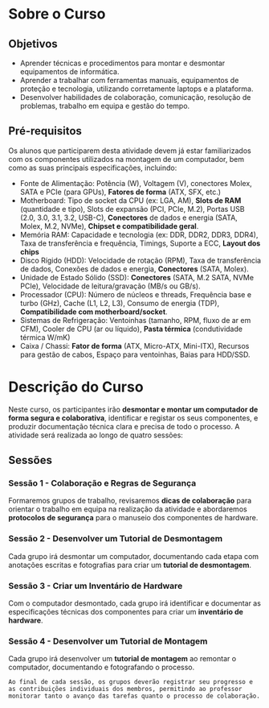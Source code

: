 ﻿# Sobre o Curso

## Objetivos

- Aprender técnicas e procedimentos para montar e desmontar equipamentos de informática.
- Aprender a trabalhar com ferramentas manuais, equipamentos de proteção e tecnologia, utilizando corretamente laptops e a plataforma.
- Desenvolver habilidades de colaboração, comunicação, resolução de problemas, trabalho em equipa e gestão do tempo.

## Pré-requisitos

Os alunos que participarem desta atividade devem já estar familiarizados com os componentes utilizados na montagem de um computador, bem como as suas principais especificações, incluindo:

- Fonte de Alimentação: Potência (W), Voltagem (V), conectores Molex, SATA e PCIe (para GPUs), **Fatores de forma** (ATX, SFX, etc.)
- Motherboard: Tipo de socket da CPU (ex: LGA, AM), **Slots de RAM** (quantidade e tipo), Slots de expansão (PCI, PCIe, M.2), Portas USB (2.0, 3.0, 3.1, 3.2, USB-C), **Conectores** de dados e energia (SATA, Molex, M.2, NVMe), **Chipset e compatibilidade geral**.
- Memória RAM: Capacidade e tecnologia (ex: DDR, DDR2, DDR3, DDR4), Taxa de transferência e frequência, Timings, Suporte a ECC, **Layout dos chips**
- Disco Rígido (HDD): Velocidade de rotação (RPM), Taxa de transferência de dados, Conexões de dados e energia, **Conectores** (SATA, Molex).
- Unidade de Estado Sólido (SSD): **Conectores** (SATA, M.2 SATA, NVMe PCIe), Velocidade de leitura/gravação (MB/s ou GB/s).
- Processador (CPU): Número de núcleos e threads, Frequência base e turbo (GHz), Cache (L1, L2, L3), Consumo de energia (TDP), **Compatibilidade com motherboard/socket**.
- Sistemas de Refrigeração: Ventoinhas (tamanho, RPM, fluxo de ar em CFM), Cooler de CPU (ar ou líquido), **Pasta térmica** (condutividade térmica W/mK)
- Caixa / Chassi: **Fator de forma** (ATX, Micro-ATX, Mini-ITX), Recursos para gestão de cabos, Espaço para ventoinhas, Baias para HDD/SSD.

# Descrição do Curso

Neste curso, os participantes irão **desmontar e montar um computador de forma segura e colaborativa**, identificar e registar os seus componentes, e produzir documentação técnica clara e precisa de todo o processo. A atividade será realizada ao longo de quatro sessões:

## Sessões

### Sessão 1 - Colaboração e Regras de Segurança

Formaremos grupos de trabalho, revisaremos **dicas de colaboração** para orientar o trabalho em equipa na realização da atividade e abordaremos **protocolos de segurança** para o manuseio dos componentes de hardware.

### Sessão 2 - Desenvolver um Tutorial de Desmontagem

Cada grupo irá desmontar um computador, documentando cada etapa com anotações escritas e fotografias para criar um **tutorial de desmontagem**.

### Sessão 3 - Criar um Inventário de Hardware

Com o computador desmontado, cada grupo irá identificar e documentar as especificações técnicas dos componentes para criar um **inventário de hardware**. 

### Sessão 4 - Desenvolver um Tutorial de Montagem

Cada grupo irá desenvolver um **tutorial de montagem** ao remontar o computador, documentando e fotografando o processo. 

```{suggestionnote}
Ao final de cada sessão, os grupos deverão registrar seu progresso e as contribuições individuais dos membros, permitindo ao professor monitorar tanto o avanço das tarefas quanto o processo de colaboração.
```
